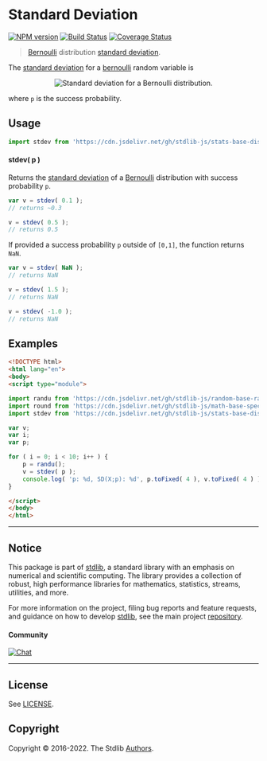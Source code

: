 <!--

@license Apache-2.0

Copyright (c) 2018 The Stdlib Authors.

Licensed under the Apache License, Version 2.0 (the "License");
you may not use this file except in compliance with the License.
You may obtain a copy of the License at

   http://www.apache.org/licenses/LICENSE-2.0

Unless required by applicable law or agreed to in writing, software
distributed under the License is distributed on an "AS IS" BASIS,
WITHOUT WARRANTIES OR CONDITIONS OF ANY KIND, either express or implied.
See the License for the specific language governing permissions and
limitations under the License.

-->

# Standard Deviation

[![NPM version][npm-image]][npm-url] [![Build Status][test-image]][test-url] [![Coverage Status][coverage-image]][coverage-url] <!-- [![dependencies][dependencies-image]][dependencies-url] -->

> [Bernoulli][bernoulli-distribution] distribution [standard deviation][standard-deviation].

<!-- Section to include introductory text. Make sure to keep an empty line after the intro `section` element and another before the `/section` close. -->

<section class="intro">

The [standard deviation][standard-deviation] for a [bernoulli][bernoulli-distribution] random variable is

<!-- <equation class="equation" label="eq:bernoulli_stdev" align="center" raw="\sigma = \sqrt{p(1-p)}" alt="Standard deviation for a Bernoulli distribution."> -->

<div class="equation" align="center" data-raw-text="\sigma = \sqrt{p(1-p)}" data-equation="eq:bernoulli_stdev">
    <img src="https://cdn.jsdelivr.net/gh/stdlib-js/stdlib@591cf9d5c3a0cd3c1ceec961e5c49d73a68374cb/lib/node_modules/@stdlib/stats/base/dists/bernoulli/stdev/docs/img/equation_bernoulli_stdev.svg" alt="Standard deviation for a Bernoulli distribution.">
    <br>
</div>

<!-- </equation> -->

where `p` is the success probability.

</section>

<!-- /.intro -->

<!-- Package usage documentation. -->



<section class="usage">

## Usage

```javascript
import stdev from 'https://cdn.jsdelivr.net/gh/stdlib-js/stats-base-dists-bernoulli-stdev@esm/index.mjs';
```

#### stdev( p )

Returns the [standard deviation][standard-deviation] of a [Bernoulli][bernoulli-distribution] distribution with success probability `p`.

```javascript
var v = stdev( 0.1 );
// returns ~0.3

v = stdev( 0.5 );
// returns 0.5
```

If provided a success probability `p` outside of `[0,1]`, the function returns `NaN`.

```javascript
var v = stdev( NaN );
// returns NaN

v = stdev( 1.5 );
// returns NaN

v = stdev( -1.0 );
// returns NaN
```

</section>

<!-- /.usage -->

<!-- Package usage notes. Make sure to keep an empty line after the `section` element and another before the `/section` close. -->

<section class="notes">

</section>

<!-- /.notes -->

<!-- Package usage examples. -->

<section class="examples">

## Examples

<!-- eslint no-undef: "error" -->

```html
<!DOCTYPE html>
<html lang="en">
<body>
<script type="module">

import randu from 'https://cdn.jsdelivr.net/gh/stdlib-js/random-base-randu@esm/index.mjs';
import round from 'https://cdn.jsdelivr.net/gh/stdlib-js/math-base-special-round@esm/index.mjs';
import stdev from 'https://cdn.jsdelivr.net/gh/stdlib-js/stats-base-dists-bernoulli-stdev@esm/index.mjs';

var v;
var i;
var p;

for ( i = 0; i < 10; i++ ) {
    p = randu();
    v = stdev( p );
    console.log( 'p: %d, SD(X;p): %d', p.toFixed( 4 ), v.toFixed( 4 ) );
}

</script>
</body>
</html>
```

</section>

<!-- /.examples -->

<!-- Section to include cited references. If references are included, add a horizontal rule *before* the section. Make sure to keep an empty line after the `section` element and another before the `/section` close. -->

<section class="references">

</section>

<!-- /.references -->

<!-- Section for related `stdlib` packages. Do not manually edit this section, as it is automatically populated. -->

<section class="related">

</section>

<!-- /.related -->

<!-- Section for all links. Make sure to keep an empty line after the `section` element and another before the `/section` close. -->


<section class="main-repo" >

* * *

## Notice

This package is part of [stdlib][stdlib], a standard library with an emphasis on numerical and scientific computing. The library provides a collection of robust, high performance libraries for mathematics, statistics, streams, utilities, and more.

For more information on the project, filing bug reports and feature requests, and guidance on how to develop [stdlib][stdlib], see the main project [repository][stdlib].

#### Community

[![Chat][chat-image]][chat-url]

---

## License

See [LICENSE][stdlib-license].


## Copyright

Copyright &copy; 2016-2022. The Stdlib [Authors][stdlib-authors].

</section>

<!-- /.stdlib -->

<!-- Section for all links. Make sure to keep an empty line after the `section` element and another before the `/section` close. -->

<section class="links">

[npm-image]: http://img.shields.io/npm/v/@stdlib/stats-base-dists-bernoulli-stdev.svg
[npm-url]: https://npmjs.org/package/@stdlib/stats-base-dists-bernoulli-stdev

[test-image]: https://github.com/stdlib-js/stats-base-dists-bernoulli-stdev/actions/workflows/test.yml/badge.svg?branch=main
[test-url]: https://github.com/stdlib-js/stats-base-dists-bernoulli-stdev/actions/workflows/test.yml?query=branch:main

[coverage-image]: https://img.shields.io/codecov/c/github/stdlib-js/stats-base-dists-bernoulli-stdev/main.svg
[coverage-url]: https://codecov.io/github/stdlib-js/stats-base-dists-bernoulli-stdev?branch=main

<!--

[dependencies-image]: https://img.shields.io/david/stdlib-js/stats-base-dists-bernoulli-stdev.svg
[dependencies-url]: https://david-dm.org/stdlib-js/stats-base-dists-bernoulli-stdev/main

-->

[chat-image]: https://img.shields.io/gitter/room/stdlib-js/stdlib.svg
[chat-url]: https://gitter.im/stdlib-js/stdlib/

[stdlib]: https://github.com/stdlib-js/stdlib

[stdlib-authors]: https://github.com/stdlib-js/stdlib/graphs/contributors

[umd]: https://github.com/umdjs/umd
[es-module]: https://developer.mozilla.org/en-US/docs/Web/JavaScript/Guide/Modules

[deno-url]: https://github.com/stdlib-js/stats-base-dists-bernoulli-stdev/tree/deno
[umd-url]: https://github.com/stdlib-js/stats-base-dists-bernoulli-stdev/tree/umd
[esm-url]: https://github.com/stdlib-js/stats-base-dists-bernoulli-stdev/tree/esm

[stdlib-license]: https://raw.githubusercontent.com/stdlib-js/stats-base-dists-bernoulli-stdev/main/LICENSE

[bernoulli-distribution]: https://en.wikipedia.org/wiki/Bernoulli_distribution

[standard-deviation]: https://en.wikipedia.org/wiki/Standard_deviation

</section>

<!-- /.links -->
